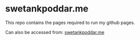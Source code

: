 # swetankpoddar.me

This repo contains the pages required to run my github pages. 

Can also be accessed from: <a href='http://www.swetankpoddar.me'>swetankpoddar.me</a>
